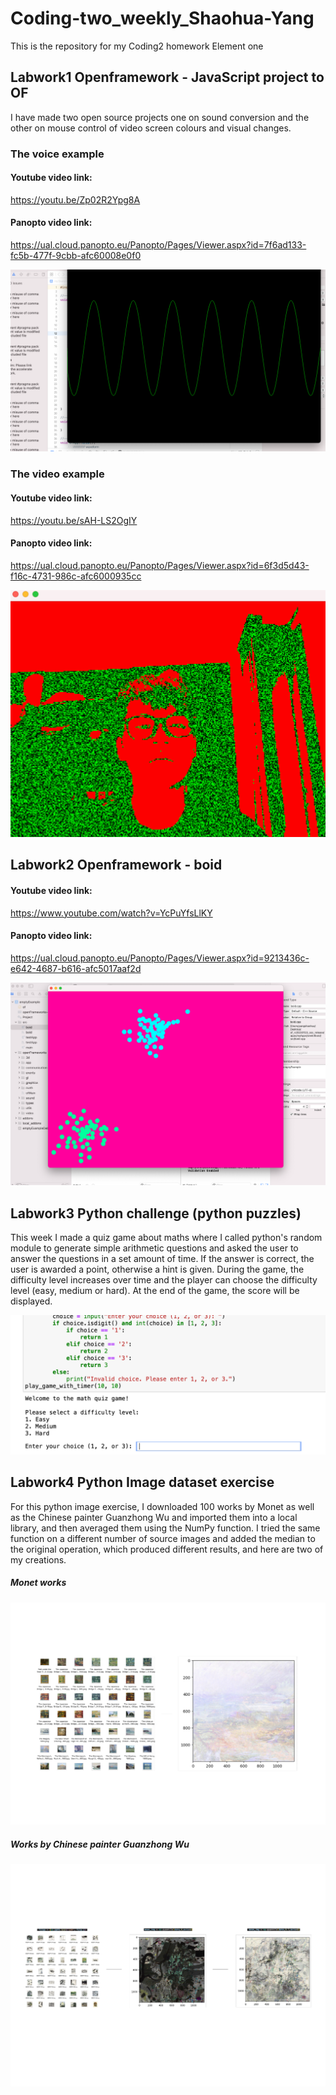# Coding-two_weekly_Shaohua-Yang

This is the repository for my Coding2 homework Element one

## Labwork1 Openframework - JavaScript project to OF

I have made two open source projects one on sound conversion and the other on mouse control of video screen colours and visual changes.

### The voice example

#### Youtube video link:

https://youtu.be/Zp02R2Ypg8A

#### Panopto video link:

https://ual.cloud.panopto.eu/Panopto/Pages/Viewer.aspx?id=7f6ad133-fc5b-477f-9cbb-afc60008e0f0

![Cow1](https://github.com/yrrrng/Coding-two_weekly_Shaohua-Yang/raw/main/coding%20two%20image/1.png "Cow1")

### The video example

#### Youtube video link:

https://youtu.be/sAH-LS2OgIY

#### Panopto video link:

https://ual.cloud.panopto.eu/Panopto/Pages/Viewer.aspx?id=6f3d5d43-f16c-4731-986c-afc6000935cc

![Cow2](https://github.com/yrrrng/Coding-two_weekly_Shaohua-Yang/raw/main/coding%20two%20image/2.png "Cow2")

## Labwork2 Openframework - boid

#### Youtube video link:

https://www.youtube.com/watch?v=YcPuYfsLlKY

#### Panopto video link:

https://ual.cloud.panopto.eu/Panopto/Pages/Viewer.aspx?id=9213436c-e642-4687-b616-afc5017aaf2d

![Cow3](https://github.com/yrrrng/Coding-two_weekly_Shaohua-Yang/raw/main/coding%20two%20image/3.png "Cow3")

## Labwork3 Python challenge (python puzzles)

This week I made a quiz game about maths where I called python's random module to generate simple arithmetic questions and asked the user to answer the questions in a set amount of time. If the answer is correct, the user is awarded a point, otherwise a hint is given. During the game, the difficulty level increases over time and the player can choose the difficulty level (easy, medium or hard). At the end of the game, the score will be displayed.

![Cow4](https://github.com/yrrrng/Coding-two_weekly_Shaohua-Yang/raw/main/coding%20two%20image/4.png "Cow4")

## Labwork4 Python Image dataset exercise

For this python image exercise, I downloaded 100 works by Monet as well as the Chinese painter Guanzhong Wu and imported them into a local library, and then averaged them using the NumPy function. I tried the same function on a different number of source images and added the median to the original operation, which produced different results, and here are two of my creations.

##### Monet works 

![Cow5](https://github.com/yrrrng/Coding-two_weekly_Shaohua-Yang/raw/main/coding%20two%20image/5.png "Cow5")

##### Works by Chinese painter Guanzhong Wu

![Cow6](https://github.com/yrrrng/Coding-two_weekly_Shaohua-Yang/raw/main/coding%20two%20image/6.png "Cow6")

